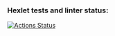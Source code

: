 ### Hexlet tests and linter status:
[![Actions Status](https://github.com/Nekronchik/php-project-48/actions/workflows/hexlet-check.yml/badge.svg)](https://github.com/Nekronchik/php-project-48/actions)